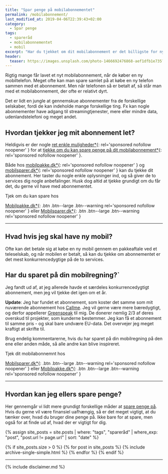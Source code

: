 ```yaml
---
title: "Spar penge på mobilabonnementet"
permalink: /mobilabonnement/
last_modified_at: 2019-04-06T22:39:43+02:00
category:
  - Spar penge
tags:
  - spareråd
  - mobilabonnementet
  - mobil
excerpt: "Har du tjekket om dit mobilabonnement er det billigste for nylig. Der er mange penge at spare ved at kigge på dine behov og det produkt du vælger."
header:
  teaser: https://images.unsplash.com/photo-1466692476868-aef1dfb1e735?ixlib=rb-1.2.1&ixid=eyJhcHBfaWQiOjEyMDd9&auto=format&fit=crop&w=400&q=80
---
```


Rigtig mange får lavet et nyt mobilabonnement, når de køber en ny mobiltelefon. Meget ofte kan man spare samlet på at købe en ny telefon sammen med et abonnement. Men når telefonen så er betalt af, så står man med et mobilabonnement, der ofte er relativt dyrt.

Det er lidt en jungle at gennemskue abonnementer fra de forskellige selskaber, fordi de kan indeholde mange forskellige ting. Fx kan nogle abonnementer have adgang til streamingtjenester, mere eller mindre data, udenlandstelefoni og meget andet.

## Hvordan tjekker jeg mit abonnement let?

Heldigvis er der nogle [ret enkle muligheder\*](/go/pa/mobilsparer/){: rel='sponsored nofollow noopener' } for at [tjekke om du kan spare penge på dit mobilabonnement\*](/go/pa/mobilpakke/){: rel='sponsored nofollow noopener' }.

Både hos [mobilpakke.dk\*](/go/pa/mobilpakke/){: rel='sponsored nofollow noopener' } og [mobilsparer.dk\*](/go/pa/mobilsparer/){: rel='sponsored nofollow noopener' } kan du tjekke dit abonnement. Her taster du nogle enkle oplysninger ind, og så giver de to services dig nogle anbefalinger. Husk dog altid at tjekke grundigt om du får det, du gerne vil have med abonnementet.

Tjek om du kan spare hos

[Mobilpakke.dk\*](/go/pa/mobilpakke/){: .btn .btn--large .btn--warning rel='sponsored nofollow noopener' } eller [Mobilsparer.dk\*](/go/pa/mobilsparer/){: .btn .btn--large .btn--warning rel='sponsored nofollow noopener' }

***

## Hvad hvis jeg skal have ny mobil?

Ofte kan det betale sig at købe en ny mobil gennem en pakkeaftale ved et teleselskab, og når mobilen er betalt, så kan du tjekke om abonnementet er det mest konkurrencedygtige på de to services.

## Har du sparet på din mobilregning?`

Jeg fandt ud af, at jeg allerede havde et særdeles konkurrencedygtigt abonnement, men jeg vil tjekke det igen om et år.

**Update**: Jeg har fundet et abonnement, som koster det samme som mit nuværende abonnement hos [Callme](http://www.callme.dk). Jeg vil gerne være mere bæredygtigt, og derfor appellerer [Greenspeak](http://www.greenspeak.dk) til mig. De donerer nemlig 2/3 af deres overskud til projekter, som kunderne bestemmer. Jeg kan få et abonnement til samme pris - og skal bare undvære EU-data. Det overvejer jeg meget kraftigt at skrifte til.

Brug endelig kommentarerne, hvis du har sparet på din mobilregning på den ene eller anden måde, så alle andre kan blive inspireret.

Tjek dit mobilabonnemnt hos

[Mobilsparer.dk\*](/go/pa/mobilsparer/){: .btn .btn--large .btn--warning rel='sponsored nofollow noopener' } eller [Mobilpakke.dk\*](/go/pa/mobilpakke/ ){: .btn .btn--large .btn--warning rel='sponsored nofollow noopener' }

***

## Hvordan kan jeg ellers spare penge?

Her gennemgår vi lidt mere grundigt forskellige måder at [spare penge på](/spar-penge/). Hvis du gerne vil være finansiel uafhængig, så er det meget vigtigt, at du tænker over, hvad du bruger dine penge på. Ikke bare for at spare, men også for at finde ud af, hvad der er vigtigt for dig.

{% assign site_posts = site.posts | where: "tags", "spareråd" | where_exp: "post", "post.url != page.url" | sort: "date" %}

{% if site_posts.size > 0 %}
  {% for post in site_posts %}
    {% include archive-single-simple.html %}
  {% endfor %}
{% endif %}

***

{% include disclaimer.md %}
